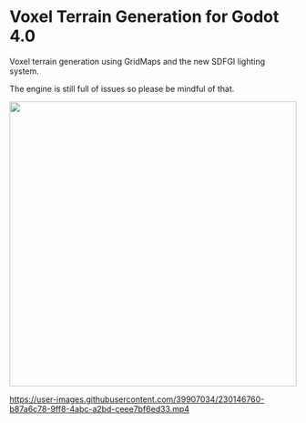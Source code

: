 # Voxel Terrain Generation for Godot 4.0
Voxel terrain generation using GridMaps and the new SDFGI lighting system.

The engine is still full of issues so please be mindful of that.

<img src="/previews/voxel_demo.png" style="width:100%;height:500px">

https://user-images.githubusercontent.com/39907034/230146760-b87a6c78-9ff8-4abc-a2bd-ceee7bf6ed33.mp4

